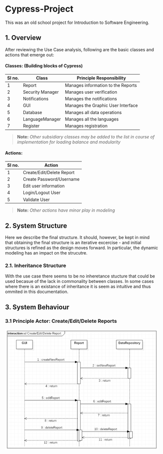 # Cypress-Project
This was an old school project for Introduction to Software Engineering.

## 1. Overview

After reviewing the Use Case analysis, following are the basic classes and actions that emerge out:

#### __Classes:__ (Building blocks of Cypress) 

| SI no. | Class           | Principle Responsibility            |
| ---    | ---             | ---                                 |
| 1      |Report           | Manages information to the Reports  |
| 2      |Security Manager | Manages user verification           |
| 3      |Notifications    | Manages the notifications           |
| 4      |GUI              | Manages the Graphic User Interface  |
| 5      |Database         | Manages all data operations         |
| 6      |LanguageManager  | Manages all the languages           |
| 7      |Register         | Manages registration                |
> __Note:__ _Other subsidiary classes may be added to the list in course of implementation for loading balance and modularity_

#### __Actions:__

| SI no. | Action                    |
| ---    | ---                       |
| 1      | Create/Edit/Delete Report |
| 2      | Create Password/Username  |
| 3      | Edit user information     |
| 4      | Login/Logout User         |
| 5      | Validate User             |
> __Note:__ _Other actions have minor play in modeling_

## 2. System Structure

Here we describe the final structure. It should, however, be kept in mind that obtaining the final structure is an iterative excercise - and initial structures is refined as the design moves forward. In particular, the dynamic modeling has an impact on the strucutre. 

### 2.1. Inheritance Structure

With the use case there seems to be no inheretance stucture that could be used becasue of the lack in commonality between classes. In some cases where there is an existance of inheritance it is seem as intuitive and thus ommited in this documentation.

## 3. System Behaviour 

### 3.1 Principle Actor: Create/Edit/Delete Reports

![alt text](Images/createDeleteAction.png "UML Diagram for action Create/Edit/Delete Reports")